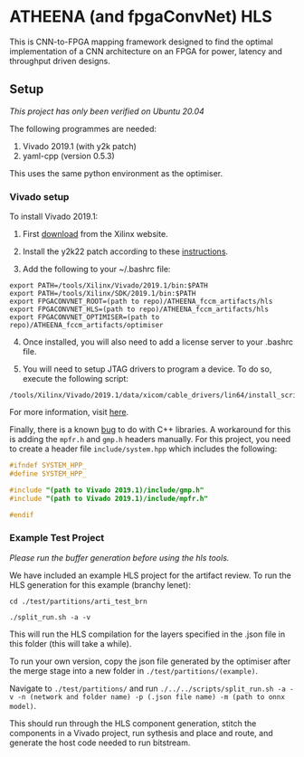 # ATHEENA (and fpgaConvNet) HLS

This is CNN-to-FPGA mapping framework designed to find the optimal implementation of a CNN architecture on an FPGA for power, latency and throughput driven designs.

## Setup

_This project has only been verified on Ubuntu 20.04_

The following programmes are needed:

1. Vivado 2019.1 (with y2k patch)
2. yaml-cpp (version 0.5.3)

This uses the same python environment as the optimiser.

### Vivado setup

To install Vivado 2019.1:

1. First [download](https://www.xilinx.com/support/download/index.html/content/xilinx/en/downloadNav/vivado-design-tools/2019-1.html) from the Xilinx website.

2. Install the y2k22 patch according to these [instructions](https://support.xilinx.com/s/article/76960?language=en_US).

3. Add the following to your ~/.bashrc file:

```
export PATH=/tools/Xilinx/Vivado/2019.1/bin:$PATH
export PATH=/tools/Xilinx/SDK/2019.1/bin:$PATH
export FPGACONVNET_ROOT=(path to repo)/ATHEENA_fccm_artifacts/hls
export FPGACONVNET_HLS=(path to repo)/ATHEENA_fccm_artifacts/hls
export FPGACONVNET_OPTIMISER=(path to repo)/ATHEENA_fccm_artifacts/optimiser
```

4. Once installed, you will also need to add a license server to your .bashrc file.

5. You will need to setup JTAG drivers to program a device. To do so, execute the following script:

```
/tools/Xilinx/Vivado/2019.1/data/xicom/cable_drivers/lin64/install_script/install_drivers/install_drivers
```

For more information, visit [here](https://www.xilinx.com/support/answers/59128.html).

Finally, there is a known [bug](http://svn.clifford.at/handicraft/2017/vivadobugs/vivadobug04.txt) to do with C++ libraries. A workaround for this is adding the `mpfr.h` and `gmp.h` headers manually. For this project, you need to create a header file `include/system.hpp` which includes the following:

```C
#ifndef SYSTEM_HPP_
#define SYSTEM_HPP_

#include "(path to Vivado 2019.1)/include/gmp.h"
#include "(path to Vivado 2019.1)/include/mpfr.h"

#endif
```

### Example Test Project

*Please run the buffer generation before using the hls tools.*

We have included an example HLS project for the artifact review. To run the HLS generation for this example (branchy lenet):

```
cd ./test/partitions/arti_test_brn
```
```
./split_run.sh -a -v
```

This will run the HLS compilation for the layers specified in the .json file in this folder (this will take a while).

To run your own version, copy the json file generated by the optimiser after the merge stage into a new folder in `./test/partitions/(example)`.

Navigate to `./test/partitions/` and run `./../../scripts/split_run.sh -a -v -n (network and folder name) -p (.json file name) -m (path to onnx model)`.

This should run through the HLS component generation, stitch the components in a Vivado project, run sythesis and place and route, and generate the host code needed to run bitstream.
